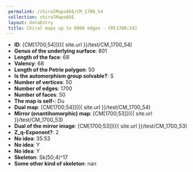 ```yaml
--- 
 permalink: /chiralMaps6kE/CM_1700_54 
 collection: chiralMaps6kE
 layout: dataEntry
 title: Chiral maps up to 6000 edges - CM[1700;54]
---
```


- **ID**: [CM[1700;54]]({{ site.url }}/test/CM_1700_54)
- **Genus of the underlying surface**: 801
- **Length of the face**: 68
- **Valency**: 68
- **Length of the Petrie polygon**: 50
- **Is the automorphism group solvable?**: S
- **Number of vertices**: 50
- **Number of edges**: 1700
- **Number of faces**: 50
- **The map is self-**: Du
- **Dual map**: [CM[1700;54]]({{ site.url }}/test/CM_1700_54)
- **Mirror (enantihomorphic) map**: [CM[1700;53]]({{ site.url }}/test/CM_1700_53)
- **Dual of the mirror image**: [CM[1700;53]]({{ site.url }}/test/CM_1700_53)
- **Z_q-Exponent?**: 2
- **No idea**:  35:53
- **No idea**: Y
- **No idea**: Y
- **Skeleton**: Sk(50;4)^17
- **Some other kind of skeleton**: nan
